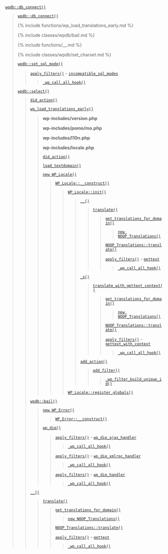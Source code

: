 <p><code><a href="https://developer.wordpress.org/reference/classes/wpdb/db_connect/">wpdb::db_connect()</a></code></p>

<blockquote>

<p><code><a href="https://developer.wordpress.org/reference/classes/wpdb/db_connect/">wpdb::db_connect()</a></code></p>

{% include functions/wp_load_translations_early.md %}

{% include classes/wpdb/bail.md %}

{% include functions/__.md %}

{% include classes/wpdb/set_charset.md %}
 
 [`wpdb::set_sql_mode()`](https://developer.wordpress.org/reference/classes/wpdb/set_sql_mode/)
 
> [`apply_filters()`](https://developer.wordpress.org/reference/functions/apply_filters/) - [`incompatible_sql_modes`](https://developer.wordpress.org/reference/hooks/incompatible_sql_modes/)
> 
>> [`_wp_call_all_hook()`](https://developer.wordpress.org/reference/functions/_wp_call_all_hook/)
 
 [`wpdb::select()`](https://developer.wordpress.org/reference/classes/wpdb/select/)
 
> [`did_action()`](https://developer.wordpress.org/reference/functions/did_action/)
> 
> [`wp_load_translations_early()`](https://developer.wordpress.org/reference/functions/wp_load_translations_early/)
> 
>> **wp-includes/version.php**
>> 
>> **wp-includes/pomo/mo.php**
>> 
>> **wp-includes/l10n.php**
>> 
>> **wp-includes/locale.php**
>> 
>> [`did_action()`](https://developer.wordpress.org/reference/functions/did_action/)
>> 
>> [`load_textdomain()`](https://developer.wordpress.org/reference/functions/load_textdomain/)
>> 
>> [`new WP_Locale()`](https://developer.wordpress.org/reference/classes/wp_locale/)
>> 
>>> [`WP_Locale::__construct()`](https://developer.wordpress.org/reference/classes/wp_locale/__construct/)
>>> 
>>>> [`WP_Locale::init()`](https://developer.wordpress.org/reference/classes/wp_locale/init/)
>>>> 
>>>>> [`__()`](https://developer.wordpress.org/reference/functions/__/)
>>>>> 
>>>>>> [`translate()`](https://developer.wordpress.org/reference/functions/translate/)
>>>>>> 
>>>>>>> [`get_translations_for_domain()`](https://developer.wordpress.org/reference/functions/get_translations_for_domain/)
>>>>>>> 
>>>>>>>> [`new NOOP_Translations()`](https://developer.wordpress.org/reference/classes/noop_translations/)
>>>>>>> 
>>>>>>> [`NOOP_Translations::translate()`](https://developer.wordpress.org/reference/classes/noop_translations/translate/)
>>>>>>> 
>>>>>>> [`apply_filters()`](https://developer.wordpress.org/reference/functions/apply_filters/) - [`gettext`](https://developer.wordpress.org/reference/hooks/gettext/)
>>>>>>> 
>>>>>>>> [`_wp_call_all_hook()`](https://developer.wordpress.org/reference/functions/_wp_call_all_hook/)
>>>>> 
>>>>> [`_x()`](https://developer.wordpress.org/reference/functions/_x/)
>>>>> 
>>>>>> [`translate_with_gettext_context()`](https://developer.wordpress.org/reference/functions/translate_with_gettext_context/)
>>>>>> 
>>>>>>> [`get_translations_for_domain()`](https://developer.wordpress.org/reference/functions/get_translations_for_domain/)
>>>>>>> 
>>>>>>>> [`new NOOP_Translations()`](https://developer.wordpress.org/reference/classes/noop_translations/)
>>>>>>> 
>>>>>>> [`NOOP_Translations::translate()`](https://developer.wordpress.org/reference/classes/noop_translations/translate/)
>>>>>>> 
>>>>>>> [`apply_filters()`](https://developer.wordpress.org/reference/functions/apply_filters/) - [`gettext_with_context`](https://developer.wordpress.org/reference/hooks/gettext_with_context/)
>>>>>>> 
>>>>>>>> [`_wp_call_all_hook()`](https://developer.wordpress.org/reference/functions/_wp_call_all_hook/)
>>>>> 
>>>>> [`add_action()`](https://developer.wordpress.org/reference/functions/add_action/)
>>>>> 
>>>>>> [`add_filter()`](https://developer.wordpress.org/reference/functions/add_filter/)
>>>>>> 
>>>>>>> [`_wp_filter_build_unique_id()`](https://developer.wordpress.org/reference/functions/_wp_filter_build_unique_id/)
>>>> 
>>>> [`WP_Locale::register_globals()`](https://developer.wordpress.org/reference/classes/wp_locale/register_globals/)
> 
> [`wpdb::bail()`](https://developer.wordpress.org/reference/classes/wpdb/bail/)
> 
>> [`new WP_Error()`](https://developer.wordpress.org/reference/classes/wp_error/)
>> 
>>> [`WP_Error::__construct()`](https://developer.wordpress.org/reference/classes/wp_error/__construct/)
>> 
>> [`wp_die()`](https://developer.wordpress.org/reference/functions/wp_die/)
>> 
>>> [`apply_filters()`](https://developer.wordpress.org/reference/functions/apply_filters/) - [`wp_die_ajax_handler`](https://developer.wordpress.org/reference/hooks/wp_die_ajax_handler/)
>>> 
>>>> [`_wp_call_all_hook()`](https://developer.wordpress.org/reference/functions/_wp_call_all_hook/)
>>> 
>>> [`apply_filters()`](https://developer.wordpress.org/reference/functions/apply_filters/) - [`wp_die_xmlrpc_handler`](https://developer.wordpress.org/reference/hooks/wp_die_xmlrpc_handler/)
>>> 
>>>> [`_wp_call_all_hook()`](https://developer.wordpress.org/reference/functions/_wp_call_all_hook/)
>>> 
>>> [`apply_filters()`](https://developer.wordpress.org/reference/functions/apply_filters/) - [`wp_die_handler`](https://developer.wordpress.org/reference/hooks/wp_die_handler/)
>>> 
>>>> [`_wp_call_all_hook()`](https://developer.wordpress.org/reference/functions/_wp_call_all_hook/)
> 
> [`__()`](https://developer.wordpress.org/reference/functions/__/)
> 
>> [`translate()`](https://developer.wordpress.org/reference/functions/translate/)
>> 
>>> [`get_translations_for_domain()`](https://developer.wordpress.org/reference/functions/get_translations_for_domain/)
>>> 
>>>> [`new NOOP_Translations()`](https://developer.wordpress.org/reference/classes/noop_translations/)
>>> 
>>> [`NOOP_Translations::translate()`](https://developer.wordpress.org/reference/classes/noop_translations/translate/)
>>> 
>>> [`apply_filters()`](https://developer.wordpress.org/reference/functions/apply_filters/) - [`gettext`](https://developer.wordpress.org/reference/hooks/gettext/)
>>> 
>>>> [`_wp_call_all_hook()`](https://developer.wordpress.org/reference/functions/_wp_call_all_hook/)

</blockquote>
